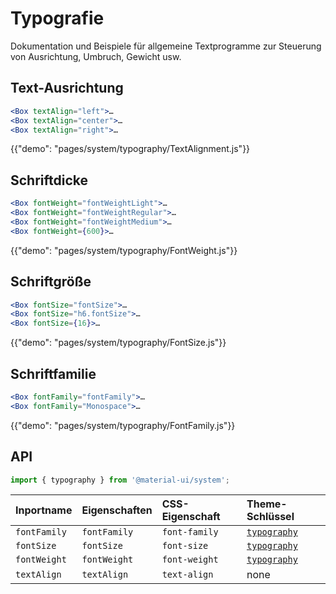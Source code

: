# Typografie

<p class="description">Dokumentation und Beispiele für allgemeine Textprogramme zur Steuerung von Ausrichtung, Umbruch, Gewicht usw.</p>

## Text-Ausrichtung

```jsx
<Box textAlign="left">…
<Box textAlign="center">…
<Box textAlign="right">…
```

{{"demo": "pages/system/typography/TextAlignment.js"}}

## Schriftdicke

```jsx
<Box fontWeight="fontWeightLight">…
<Box fontWeight="fontWeightRegular">…
<Box fontWeight="fontWeightMedium">…
<Box fontWeight={600}>…
```

{{"demo": "pages/system/typography/FontWeight.js"}}

## Schriftgröße

```jsx
<Box fontSize="fontSize">…
<Box fontSize="h6.fontSize">…
<Box fontSize={16}>…
```

{{"demo": "pages/system/typography/FontSize.js"}}

## Schriftfamilie

```jsx
<Box fontFamily="fontFamily">…
<Box fontFamily="Monospace">…
```

{{"demo": "pages/system/typography/FontFamily.js"}}

## API

```js
import { typography } from '@material-ui/system';
```

| Inportname   | Eigenschaften | CSS-Eigenschaft | Theme-Schlüssel                                                        |
| :----------- | :------------ | :-------------- | :--------------------------------------------------------------------- |
| `fontFamily` | `fontFamily`  | `font-family`   | [`typography`](/customization/default-theme/?expend-path=$.typography) |
| `fontSize`   | `fontSize`    | `font-size`     | [`typography`](/customization/default-theme/?expend-path=$.typography) |
| `fontWeight` | `fontWeight`  | `font-weight`   | [`typography`](/customization/default-theme/?expend-path=$.typography) |
| `textAlign`  | `textAlign`   | `text-align`    | none                                                                   |
